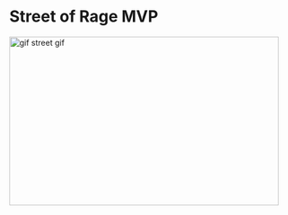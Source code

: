 # Street of Rage MVP

<img alt="gif street gif" height="300" src="https://github.com/JulianoRenis/StreetOfRageMVP/assets/119117689/ec773746-35e3-41c6-b821-6984a2e532d7" width="480"/>
